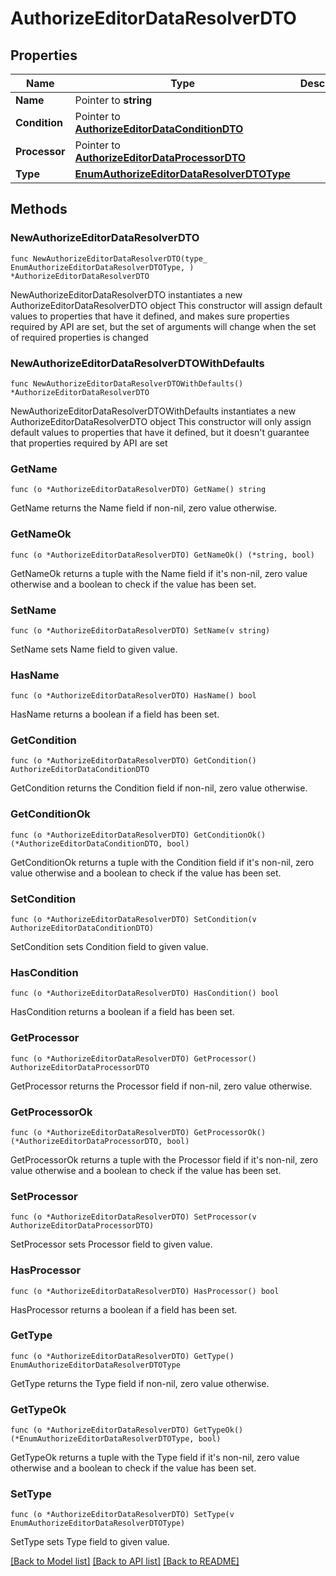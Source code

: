 # AuthorizeEditorDataResolverDTO

## Properties

Name | Type | Description | Notes
------------ | ------------- | ------------- | -------------
**Name** | Pointer to **string** |  | [optional] 
**Condition** | Pointer to [**AuthorizeEditorDataConditionDTO**](AuthorizeEditorDataConditionDTO.md) |  | [optional] 
**Processor** | Pointer to [**AuthorizeEditorDataProcessorDTO**](AuthorizeEditorDataProcessorDTO.md) |  | [optional] 
**Type** | [**EnumAuthorizeEditorDataResolverDTOType**](EnumAuthorizeEditorDataResolverDTOType.md) |  | 

## Methods

### NewAuthorizeEditorDataResolverDTO

`func NewAuthorizeEditorDataResolverDTO(type_ EnumAuthorizeEditorDataResolverDTOType, ) *AuthorizeEditorDataResolverDTO`

NewAuthorizeEditorDataResolverDTO instantiates a new AuthorizeEditorDataResolverDTO object
This constructor will assign default values to properties that have it defined,
and makes sure properties required by API are set, but the set of arguments
will change when the set of required properties is changed

### NewAuthorizeEditorDataResolverDTOWithDefaults

`func NewAuthorizeEditorDataResolverDTOWithDefaults() *AuthorizeEditorDataResolverDTO`

NewAuthorizeEditorDataResolverDTOWithDefaults instantiates a new AuthorizeEditorDataResolverDTO object
This constructor will only assign default values to properties that have it defined,
but it doesn't guarantee that properties required by API are set

### GetName

`func (o *AuthorizeEditorDataResolverDTO) GetName() string`

GetName returns the Name field if non-nil, zero value otherwise.

### GetNameOk

`func (o *AuthorizeEditorDataResolverDTO) GetNameOk() (*string, bool)`

GetNameOk returns a tuple with the Name field if it's non-nil, zero value otherwise
and a boolean to check if the value has been set.

### SetName

`func (o *AuthorizeEditorDataResolverDTO) SetName(v string)`

SetName sets Name field to given value.

### HasName

`func (o *AuthorizeEditorDataResolverDTO) HasName() bool`

HasName returns a boolean if a field has been set.

### GetCondition

`func (o *AuthorizeEditorDataResolverDTO) GetCondition() AuthorizeEditorDataConditionDTO`

GetCondition returns the Condition field if non-nil, zero value otherwise.

### GetConditionOk

`func (o *AuthorizeEditorDataResolverDTO) GetConditionOk() (*AuthorizeEditorDataConditionDTO, bool)`

GetConditionOk returns a tuple with the Condition field if it's non-nil, zero value otherwise
and a boolean to check if the value has been set.

### SetCondition

`func (o *AuthorizeEditorDataResolverDTO) SetCondition(v AuthorizeEditorDataConditionDTO)`

SetCondition sets Condition field to given value.

### HasCondition

`func (o *AuthorizeEditorDataResolverDTO) HasCondition() bool`

HasCondition returns a boolean if a field has been set.

### GetProcessor

`func (o *AuthorizeEditorDataResolverDTO) GetProcessor() AuthorizeEditorDataProcessorDTO`

GetProcessor returns the Processor field if non-nil, zero value otherwise.

### GetProcessorOk

`func (o *AuthorizeEditorDataResolverDTO) GetProcessorOk() (*AuthorizeEditorDataProcessorDTO, bool)`

GetProcessorOk returns a tuple with the Processor field if it's non-nil, zero value otherwise
and a boolean to check if the value has been set.

### SetProcessor

`func (o *AuthorizeEditorDataResolverDTO) SetProcessor(v AuthorizeEditorDataProcessorDTO)`

SetProcessor sets Processor field to given value.

### HasProcessor

`func (o *AuthorizeEditorDataResolverDTO) HasProcessor() bool`

HasProcessor returns a boolean if a field has been set.

### GetType

`func (o *AuthorizeEditorDataResolverDTO) GetType() EnumAuthorizeEditorDataResolverDTOType`

GetType returns the Type field if non-nil, zero value otherwise.

### GetTypeOk

`func (o *AuthorizeEditorDataResolverDTO) GetTypeOk() (*EnumAuthorizeEditorDataResolverDTOType, bool)`

GetTypeOk returns a tuple with the Type field if it's non-nil, zero value otherwise
and a boolean to check if the value has been set.

### SetType

`func (o *AuthorizeEditorDataResolverDTO) SetType(v EnumAuthorizeEditorDataResolverDTOType)`

SetType sets Type field to given value.



[[Back to Model list]](../README.md#documentation-for-models) [[Back to API list]](../README.md#documentation-for-api-endpoints) [[Back to README]](../README.md)


